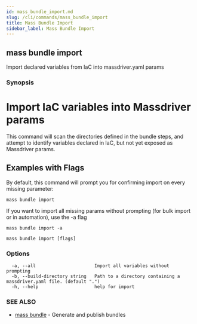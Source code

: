 ```yaml
---
id: mass_bundle_import.md
slug: /cli/commands/mass_bundle_import
title: Mass Bundle Import
sidebar_label: Mass Bundle Import
---
```

## mass bundle import

Import declared variables from IaC into massdriver.yaml params

### Synopsis

# Import IaC variables into Massdriver params

This command will scan the directories defined in the bundle steps, and attempt to identify variables declared in IaC, but not yet exposed as Massdriver params.

## Examples with Flags

By default, this command will prompt you for confirming import on every missing parameter:

```shell
mass bundle import
```

If you want to import all missing params without prompting (for bulk import or in automation), use the -a flag

```shell
mass bundle import -a
```


```
mass bundle import [flags]
```

### Options

```
  -a, --all                      Import all variables without prompting
  -b, --build-directory string   Path to a directory containing a massdriver.yaml file. (default ".")
  -h, --help                     help for import
```

### SEE ALSO

* [mass bundle](/cli/commands/mass_bundle)	 - Generate and publish bundles
